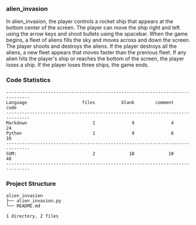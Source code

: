 
### alien_invasion

In alien_invasion, the player controls a rocket ship that appears
at the bottom center of the screen. The player can move the ship
right and left using the arrow keys and shoot bullets using the
spacebar. When the game begins, a fleet of aliens fills the sky
and moves across and down the screen. The player shoots and
destroys the aliens. If the player destroys all the aliens, a new fleet
appears that moves faster than the previous fleet. If any alien hits
the player's ship or reaches the bottom of the screen, the player
loses a ship. If the player loses three ships, the game ends.

<!-- CODE_STATISTICS_START -->

### Code Statistics

```
-------------------------------------------------------------------------------
Language                     files          blank        comment           code
-------------------------------------------------------------------------------
Markdown                         1              9              4             24
Python                           1              9              6             16
-------------------------------------------------------------------------------
SUM:                             2             18             10             40
-------------------------------------------------------------------------------
```
<!-- CODE_STATISTICS_END -->

<!-- PROJECT_STRUCTURE_START -->

### Project Structure

```
alien_invasion
├── alien_invasion.py
└── README.md

1 directory, 2 files
```
<!-- PROJECT_STRUCTURE_END -->
